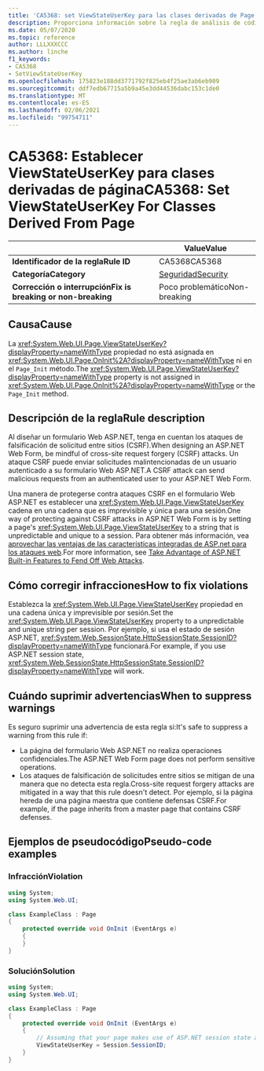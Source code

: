 ```yaml
---
title: 'CA5368: set ViewStateUserKey para las clases derivadas de Page (análisis de código)'
description: Proporciona información sobre la regla de análisis de código CA5368, incluidas las causas, cómo corregir las infracciones y cuándo suprimirlas.
ms.date: 05/07/2020
ms.topic: reference
author: LLLXXXCCC
ms.author: linche
f1_keywords:
- CA5368
- SetViewStateUserKey
ms.openlocfilehash: 175823e188dd3771792f825eb4f25ae3ab6eb909
ms.sourcegitcommit: ddf7edb67715a5b9a45e3dd44536dabc153c1de0
ms.translationtype: MT
ms.contentlocale: es-ES
ms.lasthandoff: 02/06/2021
ms.locfileid: "99754711"
---
```

# <a name="ca5368-set-viewstateuserkey-for-classes-derived-from-page"></a><span data-ttu-id="1e313-103">CA5368: Establecer ViewStateUserKey para clases derivadas de página</span><span class="sxs-lookup"><span data-stu-id="1e313-103">CA5368: Set ViewStateUserKey For Classes Derived From Page</span></span>

| | <span data-ttu-id="1e313-104">Value</span><span class="sxs-lookup"><span data-stu-id="1e313-104">Value</span></span> |
|-|-|
| <span data-ttu-id="1e313-105">**Identificador de la regla**</span><span class="sxs-lookup"><span data-stu-id="1e313-105">**Rule ID**</span></span> |<span data-ttu-id="1e313-106">CA5368</span><span class="sxs-lookup"><span data-stu-id="1e313-106">CA5368</span></span>|
| <span data-ttu-id="1e313-107">**Categoría**</span><span class="sxs-lookup"><span data-stu-id="1e313-107">**Category**</span></span> |[<span data-ttu-id="1e313-108">Seguridad</span><span class="sxs-lookup"><span data-stu-id="1e313-108">Security</span></span>](security-warnings.md)|
| <span data-ttu-id="1e313-109">**Corrección o interrupción**</span><span class="sxs-lookup"><span data-stu-id="1e313-109">**Fix is breaking or non-breaking**</span></span> |<span data-ttu-id="1e313-110">Poco problemático</span><span class="sxs-lookup"><span data-stu-id="1e313-110">Non-breaking</span></span>|

## <a name="cause"></a><span data-ttu-id="1e313-111">Causa</span><span class="sxs-lookup"><span data-stu-id="1e313-111">Cause</span></span>

<span data-ttu-id="1e313-112">La <xref:System.Web.UI.Page.ViewStateUserKey?displayProperty=nameWithType> propiedad no está asignada en <xref:System.Web.UI.Page.OnInit%2A?displayProperty=nameWithType> ni en el `Page_Init` método.</span><span class="sxs-lookup"><span data-stu-id="1e313-112">The <xref:System.Web.UI.Page.ViewStateUserKey?displayProperty=nameWithType> property is not assigned in <xref:System.Web.UI.Page.OnInit%2A?displayProperty=nameWithType> or the `Page_Init` method.</span></span>

## <a name="rule-description"></a><span data-ttu-id="1e313-113">Descripción de la regla</span><span class="sxs-lookup"><span data-stu-id="1e313-113">Rule description</span></span>

<span data-ttu-id="1e313-114">Al diseñar un formulario Web ASP.NET, tenga en cuentan los ataques de falsificación de solicitud entre sitios (CSRF).</span><span class="sxs-lookup"><span data-stu-id="1e313-114">When designing an ASP.NET Web Form, be mindful of cross-site request forgery (CSRF) attacks.</span></span> <span data-ttu-id="1e313-115">Un ataque CSRF puede enviar solicitudes malintencionadas de un usuario autenticado a su formulario Web ASP.NET.</span><span class="sxs-lookup"><span data-stu-id="1e313-115">A CSRF attack can send malicious requests from an authenticated user to your ASP.NET Web Form.</span></span>

<span data-ttu-id="1e313-116">Una manera de protegerse contra ataques CSRF en el formulario Web ASP.NET es establecer una <xref:System.Web.UI.Page.ViewStateUserKey> cadena en una cadena que es imprevisible y única para una sesión.</span><span class="sxs-lookup"><span data-stu-id="1e313-116">One way of protecting against CSRF attacks in ASP.NET Web Form is by setting a page's <xref:System.Web.UI.Page.ViewStateUserKey> to a string that is unpredictable and unique to a session.</span></span> <span data-ttu-id="1e313-117">Para obtener más información, vea [aprovechar las ventajas de las características integradas de ASP.net para los ataques web](/previous-versions/dotnet/articles/ms972969(v=msdn.10)#viewstateuserkey).</span><span class="sxs-lookup"><span data-stu-id="1e313-117">For more information, see [Take Advantage of ASP.NET Built-in Features to Fend Off Web Attacks](/previous-versions/dotnet/articles/ms972969(v=msdn.10)#viewstateuserkey).</span></span>

## <a name="how-to-fix-violations"></a><span data-ttu-id="1e313-118">Cómo corregir infracciones</span><span class="sxs-lookup"><span data-stu-id="1e313-118">How to fix violations</span></span>

<span data-ttu-id="1e313-119">Establezca la <xref:System.Web.UI.Page.ViewStateUserKey> propiedad en una cadena única y imprevisible por sesión.</span><span class="sxs-lookup"><span data-stu-id="1e313-119">Set the <xref:System.Web.UI.Page.ViewStateUserKey> property to a unpredictable and unique string per session.</span></span> <span data-ttu-id="1e313-120">Por ejemplo, si usa el estado de sesión ASP.NET, <xref:System.Web.SessionState.HttpSessionState.SessionID?displayProperty=nameWithType> funcionará.</span><span class="sxs-lookup"><span data-stu-id="1e313-120">For example, if you use ASP.NET session state, <xref:System.Web.SessionState.HttpSessionState.SessionID?displayProperty=nameWithType> will work.</span></span>

## <a name="when-to-suppress-warnings"></a><span data-ttu-id="1e313-121">Cuándo suprimir advertencias</span><span class="sxs-lookup"><span data-stu-id="1e313-121">When to suppress warnings</span></span>

<span data-ttu-id="1e313-122">Es seguro suprimir una advertencia de esta regla si:</span><span class="sxs-lookup"><span data-stu-id="1e313-122">It's safe to suppress a warning from this rule if:</span></span>

- <span data-ttu-id="1e313-123">La página del formulario Web ASP.NET no realiza operaciones confidenciales.</span><span class="sxs-lookup"><span data-stu-id="1e313-123">The ASP.NET Web Form page does not perform sensitive operations.</span></span>
- <span data-ttu-id="1e313-124">Los ataques de falsificación de solicitudes entre sitios se mitigan de una manera que no detecta esta regla.</span><span class="sxs-lookup"><span data-stu-id="1e313-124">Cross-site request forgery attacks are mitigated in a way that this rule doesn't detect.</span></span> <span data-ttu-id="1e313-125">Por ejemplo, si la página hereda de una página maestra que contiene defensas CSRF.</span><span class="sxs-lookup"><span data-stu-id="1e313-125">For example, if the page inherits from a master page that contains CSRF defenses.</span></span>

## <a name="pseudo-code-examples"></a><span data-ttu-id="1e313-126">Ejemplos de pseudocódigo</span><span class="sxs-lookup"><span data-stu-id="1e313-126">Pseudo-code examples</span></span>

### <a name="violation"></a><span data-ttu-id="1e313-127">Infracción</span><span class="sxs-lookup"><span data-stu-id="1e313-127">Violation</span></span>

```csharp
using System;
using System.Web.UI;

class ExampleClass : Page
{
    protected override void OnInit (EventArgs e)
    {
    }
}
```

### <a name="solution"></a><span data-ttu-id="1e313-128">Solución</span><span class="sxs-lookup"><span data-stu-id="1e313-128">Solution</span></span>

```csharp
using System;
using System.Web.UI;

class ExampleClass : Page
{
    protected override void OnInit (EventArgs e)
    {
        // Assuming that your page makes use of ASP.NET session state and the SessionID is stable.
        ViewStateUserKey = Session.SessionID;
    }
}
```
